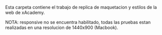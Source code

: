 Esta carpeta contiene el trabajo de replica de maquetacion y estilos de la web de xAcademy.

NOTA: responsive no se encuentra habilitado, todas las pruebas estan realizadas en una resolucion de 1440x900 (Macbook).
